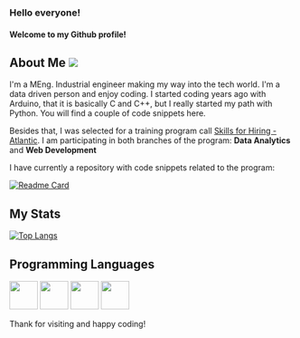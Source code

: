 ### Hello everyone! 

#### Welcome to my Github profile!

## About Me   [![](https://img.shields.io/badge/linkedin-%230077B5.svg?style=for-the-badge&logo=linkedin)](https://www.linkedin.com/in/jgancona/)

I'm a MEng. Industrial engineer making my way into the tech world. I'm a data driven person and enjoy coding. I started coding years ago with Arduino, that it is basically C and C++, but I really started my path with Python. You will find a couple of code snippets here.

Besides that, I was selected for a training program call [Skills for Hiring - Atlantic](https://skillsforhire.ca/). I am participating in both branches of the program: **Data Analytics** and **Web Development**

I have currently a repository with code snippets related to the program:

[![Readme Card](https://github-readme-stats.vercel.app/api/pin/?username=JG-Ancona&repo=DigitalNovaScotia&theme=github_dark)](https://github.com/JG-Ancona/DigitalNovaScotia)

## My Stats

[![Top Langs](https://github-readme-stats.vercel.app/api/top-langs/?username=JG-Ancona&layout=compact&theme=github_dark)](https://github.com/JG-Ancona/github-readme-stats)

## Programming Languages

<img src="https://cdn.jsdelivr.net/gh/devicons/devicon/icons/python/python-original-wordmark.svg" 
     width="50"
     height="50"/>
<img src="https://cdn.jsdelivr.net/gh/devicons/devicon/icons/mysql/mysql-original.svg"
     width="50"
     height="50"/>
<img src="https://cdn.jsdelivr.net/gh/devicons/devicon/icons/c/c-original.svg"
     width="50"
     height="50"/>
<img src="https://cdn.jsdelivr.net/gh/devicons/devicon/icons/r/r-original.svg" 
     width="50"
     height="50"/>
          
          
          
          

Thank for visiting and happy coding!

